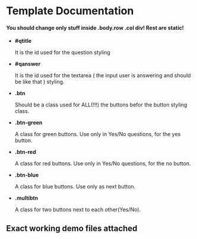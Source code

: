 <h1>Template Documentation</h1>
<h4>You should change only stuff inside .body.row .col div! Rest are static!</h4>

<ul>
	<li>
		<b>#qtitle</b>
		<br/>
		<p>It is the id used for the question styling</p>
	</li>
	<li>
		<b>#qanswer</b>
		<br/>
		<p>It is the id used for the textarea ( the input user is answering and should be like that <!-- <textarea placeholder="some" class="qanswer"></textarea> --> ) styling.</p>
	</li>
	<li>
		<b>.btn</b>
		<br/>
		<p>Should be a class used for ALL(!!!) the buttons befor the button styling class.</p>
	</li>
	<li>
		<b>.btn-green</b>
		<br/>
		<p>A class for green buttons. Use only in Yes/No questions, for the yes button.</p>
	</li>
	<li>
		<b>.btn-red</b>
		<br/>
		<p>A class for red buttons. Use only in Yes/No questions, for the no button.</p>
	</li>
	<li>
		<b>.btn-blue</b>
		<br/>
		<p>A class for blue buttons. Use only as next button.</p>
	</li>
	<li>
		<b>.multibtn</b>
		<br/>
		<p>A class for two buttons next to each other(Yes/No).</p>
	</li>
</ul>

<h2>Exact working demo files attached</h2>
